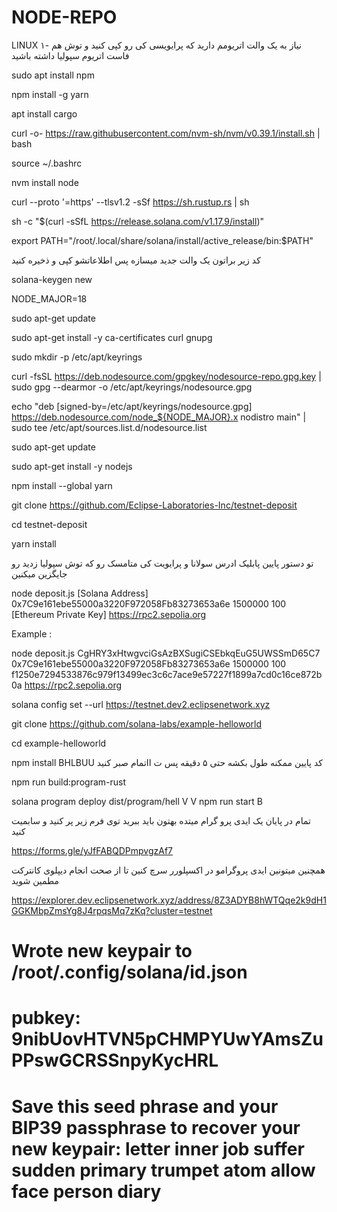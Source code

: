 # NODE-REPO
LINUX
۱- نیاز به یک والت اتریومم دارید که پرایویسی کی رو کپی کنید و توش هم فاست اتریوم سپولیا داشته باشید  


sudo apt install npm

npm install -g yarn 

apt install cargo

curl -o- https://raw.githubusercontent.com/nvm-sh/nvm/v0.39.1/install.sh | bash

source ~/.bashrc

nvm install node

curl --proto '=https' --tlsv1.2 -sSf https://sh.rustup.rs | sh

sh -c "$(curl -sSfL https://release.solana.com/v1.17.9/install)"

export PATH="/root/.local/share/solana/install/active_release/bin:$PATH"

کد زیر براتون یک والت جدید میسازه پس اطلاعاتشو کپی و ذخیره کنید

solana-keygen new





NODE_MAJOR=18 

sudo apt-get update

sudo apt-get install -y ca-certificates curl gnupg 

sudo mkdir -p /etc/apt/keyrings

curl -fsSL https://deb.nodesource.com/gpgkey/nodesource-repo.gpg.key | sudo gpg --dearmor -o /etc/apt/keyrings/nodesource.gpg

echo "deb [signed-by=/etc/apt/keyrings/nodesource.gpg] https://deb.nodesource.com/node_${NODE_MAJOR}.x nodistro main" | sudo tee /etc/apt/sources.list.d/nodesource.list

sudo apt-get update

sudo apt-get install -y nodejs


npm install --global yarn


git clone https://github.com/Eclipse-Laboratories-Inc/testnet-deposit

cd testnet-deposit


yarn install


تو دستور پایین پابلیک ادرس سولانا و پرایویت کی متامسک رو که توش سپولیا زدید رو جایگزین میکنین 



node deposit.js [Solana Address] 0x7C9e161ebe55000a3220F972058Fb83273653a6e 1500000 100 [Ethereum Private Key] https://rpc2.sepolia.org 



Example :

node deposit.js CgHRY3xHtwgvciGsAzBXSugiCSEbkqEuG5UWSSmD65C7   0x7C9e161ebe55000a3220F972058Fb83273653a6e 1500000 100 f1250e7294533876c979f13499ec3c6c7ace9e57227f1899a7cd0c16ce872b0a https://rpc2.sepolia.org 


solana config set --url https://testnet.dev2.eclipsenetwork.xyz


git clone https://github.com/solana-labs/example-helloworld


cd example-helloworld 


npm install
BHLBUU
کد پایین ممکنه طول بکشه حتی ۵ دقیقه پس ت ااتمام صبر کنید

npm run build:program-rust


solana program deploy dist/program/hell
V V
npm run start
B

تمام در پایان یک ایدی پرو گرام میتده بهتون باید ببرید توی فرم زیر پر کنید و سابمیت کنید

https://forms.gle/yJfFABQDPmpvgzAf7

همچنین میتونین ایدی پروگرامو در اکسپلورر سرچ کنین تا از صحت انجام دیپلوی کانترکت مطمین شوید

https://explorer.dev.eclipsenetwork.xyz/address/8Z3ADYB8hWTQqe2k9dH1GGKMbpZmsYg8J4rpqsMq7zKq?cluster=testnet





Wrote new keypair to /root/.config/solana/id.json
===========================================================================
pubkey: 9nibUovHTVN5pCHMPYUwYAmsZuPPswGCRSSnpyKycHRL
===========================================================================
Save this seed phrase and your BIP39 passphrase to recover your new keypair:
letter inner job suffer sudden primary trumpet atom allow face person diary
===========================================================================
